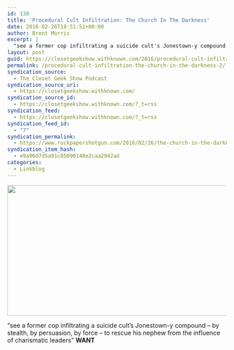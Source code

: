 ```yaml
---
id: 138
title: 'Procedural Cult Infiltration: The Church In The Darkness'
date: 2016-02-26T18:51:52+00:00
author: Brent Morris
excerpt: |
  "see a former cop infiltrating a suicide cult's Jonestown-y compound - by stealth, by persuasion, by force - to rescue his nephew from the influence of charismatic leaders" WANT
layout: post
guid: https://closetgeekshow.withknown.com/2016/procedural-cult-infiltration-the-church-in-the-darkness
permalink: /procedural-cult-infiltration-the-church-in-the-darkness-2/
syndication_source:
  - The Closet Geek Show Podcast
syndication_source_uri:
  - https://closetgeekshow.withknown.com/
syndication_source_id:
  - https://closetgeekshow.withknown.com/?_t=rss
syndication_feed:
  - https://closetgeekshow.withknown.com/?_t=rss
syndication_feed_id:
  - "7"
syndication_permalink:
  - https://www.rockpapershotgun.com/2016/02/26/the-church-in-the-darkness-cult-stealth-game/
syndication_item_hash:
  - e9a96d7d5a91c85090148e2caa2942ad
categories:
  - Linkblog
---
```

<div class="known-bookmark">
  <p>
    <img class="alignnone" src="http://i.imgur.com/RBMBSb0.jpg" alt="" width="620" height="300" />
  </p>
  
  <p>
    &#8220;see a former cop infiltrating a suicide cult&#8217;s Jonestown-y compound &#8211; by stealth, by persuasion, by force &#8211; to rescue his nephew from the influence of charismatic leaders&#8221; <strong>WANT</strong>
  </p>
</div>